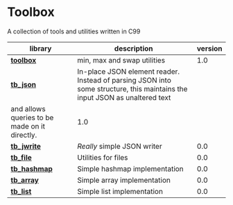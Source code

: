 # Toolbox

A collection of tools and utilities written in C99

| library | description | version
|---------|-------------|---------------
**[toolbox](toolbox.h)** | min, max and swap utilities | 1.0
**[tb_json](tb_json.h)** | In-place JSON element reader. Instead of parsing JSON into some structure, this maintains the input JSON as unaltered text
and allows queries to be made on it directly. | 1.0
**[tb_jwrite](tb_jwrite.h)** | *Really* simple JSON writer | 0.0 
**[tb_file](tb_file.h)** | Utilities for files | 0.0  
**[tb_hashmap](tb_hashmap.h)** | Simple hashmap implementation | 0.0 
**[tb_array](tb_array.h)** | Simple array implementation | 0.0 
**[tb_list](tb_list.h)** | Simple list implementation | 0.0 
